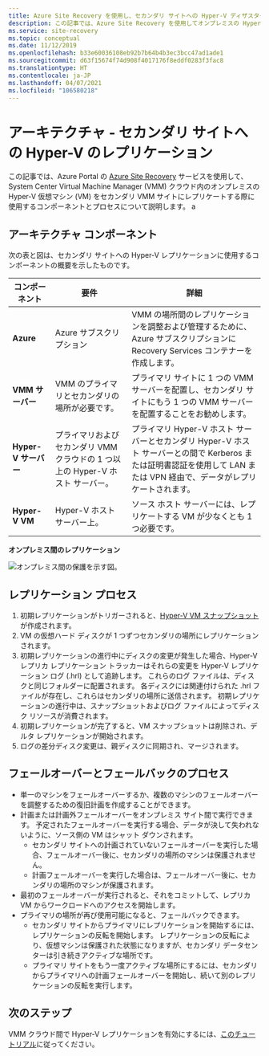 ```yaml
---
title: Azure Site Recovery を使用し、セカンダリ サイトへの Hyper-V ディザスター リカバリーを設計する
description: この記事では、Azure Site Recovery を使用してオンプレミスの Hyper-V VM をセカンダリの System Center VMM サイトへとフェールオーバーする、ディザスター リカバリーのアーキテクチャについて概説します。
ms.service: site-recovery
ms.topic: conceptual
ms.date: 11/12/2019
ms.openlocfilehash: b33e60036108eb92b7b64b4b3ec3bcc47ad1ade1
ms.sourcegitcommit: d63f15674f74d908f4017176f8eddf0283f3fac8
ms.translationtype: HT
ms.contentlocale: ja-JP
ms.lasthandoff: 04/07/2021
ms.locfileid: "106580218"
---
```

# <a name="architecture---hyper-v-replication-to-a-secondary-site"></a>アーキテクチャ - セカンダリ サイトへの Hyper-V のレプリケーション

この記事では、Azure Portal の [Azure Site Recovery](site-recovery-overview.md) サービスを使用して、System Center Virtual Machine Manager (VMM) クラウド内のオンプレミスの Hyper-V 仮想マシン (VM) をセカンダリ VMM サイトにレプリケートする際に使用するコンポーネントとプロセスについて説明します。
a

## <a name="architectural-components"></a>アーキテクチャ コンポーネント

次の表と図は、セカンダリ サイトへの Hyper-V レプリケーションに使用するコンポーネントの概要を示したものです。

**コンポーネント** | **要件** | **詳細**
--- | --- | ---
**Azure** | Azure サブスクリプション | VMM の場所間のレプリケーションを調整および管理するために、Azure サブスクリプションに Recovery Services コンテナーを作成します。
**VMM サーバー** | VMM のプライマリとセカンダリの場所が必要です。 | プライマリ サイトに 1 つの VMM サーバーを配置し、セカンダリ サイトにもう 1 つの VMM サーバーを配置することをお勧めします。
**Hyper-V サーバー** |  プライマリおよびセカンダリ VMM クラウドの 1 つ以上の Hyper-V ホスト サーバー。 | プライマリ Hyper-V ホスト サーバーとセカンダリ Hyper-V ホスト サーバーとの間で Kerberos または証明書認証を使用して LAN または VPN 経由で、データがレプリケートされます。  
**Hyper-V VM** | Hyper-V ホスト サーバー上。 | ソース ホスト サーバーには、レプリケートする VM が少なくとも 1 つ必要です。

**オンプレミス間のレプリケーション**

![オンプレミス間の保護を示す図。](./media/hyper-v-vmm-architecture/arch-onprem-onprem.png)

## <a name="replication-process"></a>レプリケーション プロセス

1. 初期レプリケーションがトリガーされると、[Hyper-V VM スナップショット](/previous-versions/windows/it-pro/windows-server-2008-R2-and-2008/dd560637(v=ws.10))が作成されます。
2. VM の仮想ハード ディスクが 1 つずつセカンダリの場所にレプリケーションされます。
3. 初期レプリケーションの進行中にディスクの変更が発生した場合、Hyper-V レプリカ レプリケーション トラッカーはそれらの変更を Hyper-V レプリケーション ログ (.hrl) として追跡します。 これらのログ ファイルは、ディスクと同じフォルダーに配置されます。 各ディスクには関連付けられた .hrl ファイルが存在し、これらはセカンダリの場所に送信されます。 初期レプリケーションの進行中は、スナップショットおよびログ ファイルによってディスク リソースが消費されます。
4. 初期レプリケーションが完了すると、VM スナップショットは削除され、デルタ レプリケーションが開始されます。
5. ログの差分ディスク変更は、親ディスクに同期され、マージされます。


## <a name="failover-and-failback-process"></a>フェールオーバーとフェールバックのプロセス

- 単一のマシンをフェールオーバーするか、複数のマシンのフェールオーバーを調整するための復旧計画を作成することができます。
- 計画または計画外フェールオーバーをオンプレミス サイト間で実行できます。 予定されたフェールオーバーを実行する場合、データが決して失われないように、ソース側の VM はシャット ダウンされます。
    - セカンダリ サイトへの計画されていないフェールオーバーを実行した場合、フェールオーバー後に、セカンダリの場所のマシンは保護されません。
    - 計画フェールオーバーを実行した場合は、フェールオーバー後に、セカンダリの場所のマシンが保護されます。
- 最初のフェールオーバーが実行されると、それをコミットして、レプリカ VM からワークロードへのアクセスを開始します。
- プライマリの場所が再び使用可能になると、フェールバックできます。
    - セカンダリ サイトからプライマリにレプリケーションを開始するには、レプリケーションの反転を開始します。 レプリケーションの反転により、仮想マシンは保護された状態になりますが、セカンダリ データセンターは引き続きアクティブな場所です。
    - プライマリ サイトをもう一度アクティブな場所にするには、セカンダリからプライマリへの計画フェールオーバーを開始し、続いて別のレプリケーションの反転を実行します。



## <a name="next-steps"></a>次のステップ


VMM クラウド間で Hyper-V レプリケーションを有効にするには、[このチュートリアル](hyper-v-vmm-disaster-recovery.md)に従ってください。
